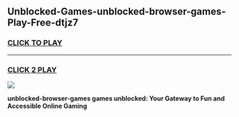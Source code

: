
## Unblocked-Games-unblocked-browser-games-Play-Free-dtjz7
<h3>
<a href="https://premium76.site?title=unblocked-browser-games&ref=21A">CLICK TO PLAY</a></h3>
<hr>

<h3>
<a href="https://premium76.site?title=unblocked-browser-games&ref=21A">CLICK 2 PLAY</a>
  
</h3>

<a href="https://premium76.site?title=unblocked-browser-games&ref=21A"><img src="https://clearcache.store/games.png"></a>


**unblocked-browser-games games unblocked: Your Gateway to Fun and Accessible Online Gaming**

